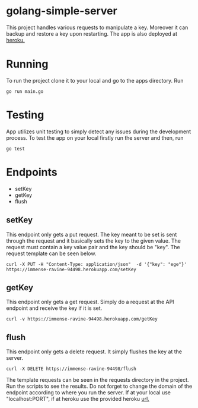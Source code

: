 # golang-simple-server
This project handles various requests to manipulate a key. Moreover it can backup and restore a key upon restarting. The app is also deployed at  [heroku.](https://immense-ravine-94498)
# Running
To run the project clone it to your local and go to the apps directory. Run 

``` 
go run main.go 

```
# Testing

App utilizes unit testing to simply detect any issues during the development process. To test the app on your local firstly run the server and then, run

```
go test
``` 

# Endpoints

- setKey 
- getKey 
- flush

## setKey
This endpoint only gets a put request. The key meant to be set is sent through the request and it basically sets the key to the given value. The request must contain a key value pair and the key should be "key". The request template can be seen below.

```
curl -X PUT -H "Content-Type: application/json"  -d '{"key": "ege"}' https://immense-ravine-94498.herokuapp.com/setKey
```

## getKey
This endpoint only gets a get request. Simply do a request at the API endpoint and receive the key if it is set.

```
curl -v https://immense-ravine-94498.herokuapp.com/getKey
```

## flush
This endpoint only gets a delete request. It simply flushes the key at the server.

```
curl -X DELETE https://immense-ravine-94498/flush
```

The template requests can be seen in the requests directory in the project. Run the scripts to see the results. Do not forget to change the domain of the endpoint according to where you run the server. If at your local use "localhost:PORT", if at heroku use the provided heroku [url.](https://immense-ravine-94498)